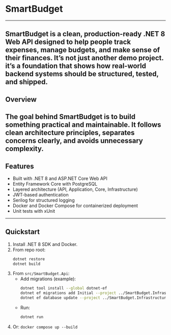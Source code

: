# SmartBudget
---
SmartBudget is a clean, production-ready .NET 8 Web API designed to help people track expenses, manage budgets, and make sense of their finances.
It’s not just another demo project. it’s a foundation that shows how real-world backend systems should be structured, tested, and shipped.
---

## Overview

The goal behind SmartBudget is to build something practical and maintainable.
It follows clean architecture principles, separates concerns clearly, and avoids unnecessary complexity.
---
## Features

- Built with .NET 8 and ASP.NET Core Web API
- Entity Framework Core with PostgreSQL
- Layered architecture (API, Application, Core, Infrastructure)
- JWT-based authentication
- Serilog for structured logging
- Docker and Docker Compose for containerized deployment
- Unit tests with xUnit
---
## Quickstart
1. Install .NET 8 SDK and Docker.
2. From repo root:
   ```bash
   dotnet restore
   dotnet build
   ```
3. From `src/SmartBudget.Api`:
   - Add migrations (example):
     ```bash
     dotnet tool install --global dotnet-ef
     dotnet ef migrations add Initial --project ../SmartBudget.Infrastructure --startup-project .
     dotnet ef database update --project ../SmartBudget.Infrastructure --startup-project .
     ```
   - Run:
     ```bash
     dotnet run
     ```
4. Or: `docker compose up --build`